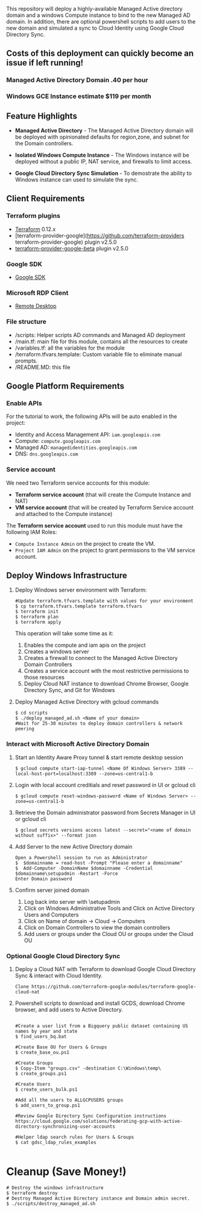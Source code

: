 This repository will deploy a highly-available Managed Active directory domain and a windows Compute instance to bind to the new Managed AD domain. In addition, there are optional powershell scripts to add users to the new domain and simulated a sync to Cloud Identity using Google Cloud Directory Sync.

## Costs of this deployment can quickly become an issue if left running! 

### Managed Active Directory Domain .40 per hour
### Windows GCE Instance estimate $119 per month

## Feature Highlights

- **Managed Active Directory** - The Managed Active Directory domain will be deployed with opinionated defaults for region,zone, and subnet for the Domain controllers. 

- **Isolated Windows Compute Instance** - The Windows instance will be deployed without a public IP, NAT service, and firewalls to limit access.

- **Google Cloud Directory Sync Simulation** - To demostrate the ability to  Windows instance can used to simulate the sync.

## Client Requirements

### Terraform plugins
- [Terraform](https://www.terraform.io/downloads.html) 0.12.x
- [terraform-provider-google](https://github.com/terraform-providers terraform-provider-google) plugin v2.5.0
- [terraform-provider-google-beta](https://github.com/terraform-providers/terraform-provider-google-beta) plugin v2.5.0

### Google SDK
- [Google SDK](https://cloud.google.com/sdk)

### Microsoft RDP Client
- [Remote Desktop](https://cloud.google.com/compute/docs/instances/connecting-to-instance#windows)

### File structure
- /scripts: Helper scripts AD commands and Managed AD deployment
- /main.tf: main file for this module, contains all the resources to create
- /variables.tf: all the variables for the module
- /terraform.tfvars.template: Custom variable file to eliminate manual prompts.
- /README.MD: this file

## Google Platform Requirements

### Enable APIs
For the tutorial to work, the following APIs will be auto enabled in the project:
- Identity and Access Management API: `iam.googleapis.com`
- Compute: `compute.googleapis.com`
- Managed AD: `managedidentities.googleapis.com`
- DNS: `dns.googleapis.com`

### Service account
We need two Terraform service accounts for this module:
* **Terraform service account** (that will create the Compute Instance and NAT)
* **VM service account** (that will be created by Terraform Service account and attached to the Compute instance)

The **Terraform service account** used to run this module must have the following IAM Roles:
- `Compute Instance Admin` on the project to create the VM.
- `Project IAM Admin` on the project to grant permissions to the VM service account.



## Deploy Windows Infrastructure

1. Deploy Windows server environment with Terraform:

    ```text
    #Update terraform.tfvars.template with values for your environment
    $ cp terraform.tfvars.template terraform.tfvars
    $ terraform init
    $ terraform plan
    $ terraform apply
    ```

    This operation will take some time as it:

    1. Enables the compute and iam apis on the project
    1. Creates a windows server
    1. Creates a firewall to connect to the Managed Active Directory Domain Controllers
    1. Creates a service account with the most restrictive permissions to those resources
    1. Deploy Cloud NAT instance to download Chrome Browser, Google Directory Sync, and Git for Windows

1. Deploy Managed Active Directory with gcloud commands
    ```text
    $ cd scripts
    $ ./deploy_managed_ad.sh <Name of your domain>
    #Wait for 25-30 minutes to deploy domain controllers & network peering

### Interact with Microsoft Active Directory Domain

1. Start an Identity Aware Proxy tunnel & start remote desktop session
    ```text
    $ gcloud compute start-iap-tunnel <Name Of Windows Server> 3389 --local-host-port=localhost:3389 --zone=us-central1-b
    ```
1. Login with local account creditials and reset password in UI or gcloud cli
    ``` text
    $ gcloud compute reset-windows-password <Name of Windows Server> --zone=us-central1-b
    ```
1. Retrieve the Domain administrator password from Secrets Manager in UI or gcloud cli
    ``` text
    $ gcloud secrets versions access latest --secret="<name of domain without suffix>" --format json
    ```
1. Add Server to the new Active Directory domain
    ```text
    Open a Powershell session to run as Administrator
    $  $domainname = read-host -Prompt "Please enter a domainname" 
    $  Add-Computer -DomainName $domainname -Credential $domainname\setupadmin -Restart -Force 
    Enter Domain password 
    ```
1. Confirm server joined domain

    1. Log back into server with <Name of domain>\setupadmin
    1. Click on Windows Administrative Tools and Click on Active Directory Users and Computers
    1. Click on Name of domain -> Cloud -> Computers
    1. Click on Domain Controllers to view the domain controllers
    1. Add users or groups under the Cloud OU or groups under the Cloud OU


### Optional Google Cloud Directory Sync

1. Deploy a Cloud NAT with Terraform to download Google Cloud Directory Sync & interact with Cloud Identity.
    ```text
    Clone https://github.com/terraform-google-modules/terraform-google-cloud-nat
    ```
1. Powershell scripts to download and install GCDS, download Chrome browser, and add users to Active Directory.
    ```text

    #Create a user list from a Bigquery public dataset containing US names by year and state
    $ find_users_bq.bat
    
    #Create Base OU for Users & Groups
    $ create_base_ou.ps1
    
    #Create Groups
    $ Copy-Item "groups.csv" -destination C:\Windows\temp\
    $ create_groups.ps1 
    
    #Create Users 
    $ create_users_bulk.ps1 

    #Add all the users to ALLGCPUSERS groups
    $ add_users_to_group.ps1 

    #Review Google Directory Sync Configuration instructions
    https://cloud.google.com/solutions/federating-gcp-with-active-directory-synchronizing-user-accounts
    
    #Helper ldap search rules for Users & Groups
    $ cat gdsc_ldap_rules_examples 


    ```
# Cleanup (Save Money!)

    # Destroy the windows infrastructure
    $ terraform destroy 
    # Destroy Managed Active Directory instance and Domain admin secret.
    $ ./scripts/destroy_managed_ad.sh
